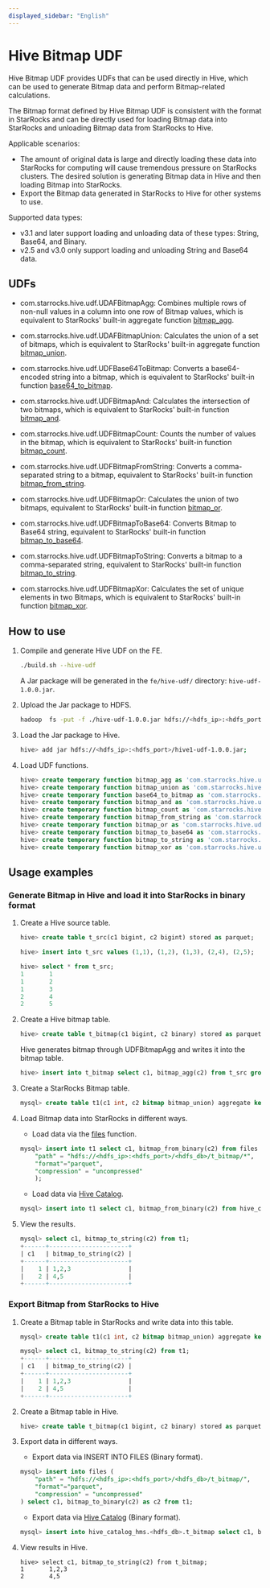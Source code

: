 ```yaml
---
displayed_sidebar: "English"
---
```


# Hive Bitmap UDF

Hive Bitmap UDF provides UDFs that can be used directly in Hive, which can be used to generate Bitmap data and perform Bitmap-related calculations.

The Bitmap format defined by Hive Bitmap UDF is consistent with the format in StarRocks and can be directly used for loading Bitmap data into StarRocks and unloading Bitmap data from StarRocks to Hive.

Applicable scenarios:

- The amount of original data is large and directly loading these data into StarRocks for computing will cause tremendous pressure on StarRocks clusters. The desired solution is generating Bitmap data in Hive and then loading Bitmap into StarRocks.
- Export the Bitmap data generated in StarRocks to Hive for other systems to use.

Supported data types:

- v3.1 and later support loading and unloading data of these types: String,  Base64, and Binary.
- v2.5 and v3.0 only support loading and unloading String and Base64 data.

## UDFs

- com.starrocks.hive.udf.UDAFBitmapAgg: Combines multiple rows of non-null values in a column into one row of Bitmap values, which is equivalent to StarRocks' built-in aggregate function [bitmap_agg](../sql-reference/sql-functions/bitmap-functions/bitmap_agg.md).

- com.starrocks.hive.udf.UDAFBitmapUnion: Calculates the union of a set of bitmaps, which is equivalent to StarRocks' built-in aggregate function [bitmap_union](../sql-reference/sql-functions/bitmap-functions/bitmap_union.md).

- com.starrocks.hive.udf.UDFBase64ToBitmap: Converts a base64-encoded string into a bitmap, which is equivalent to StarRocks' built-in function [base64_to_bitmap](../sql-reference/sql-functions/bitmap-functions/base64_to_bitmap.md).

- com.starrocks.hive.udf.UDFBitmapAnd: Calculates the intersection of two bitmaps, which is equivalent to StarRocks' built-in function [bitmap_and](../sql-reference/sql-functions/bitmap-functions/bitmap_and.md).

- com.starrocks.hive.udf.UDFBitmapCount: Counts the number of values in the bitmap, which is equivalent to StarRocks' built-in function [bitmap_count](../sql-reference/sql-functions/bitmap-functions/bitmap_count.md).

- com.starrocks.hive.udf.UDFBitmapFromString: Converts a comma-separated string to a bitmap, equivalent to StarRocks' built-in function [bitmap_from_string](../sql-reference/sql-functions/bitmap-functions/bitmap_from_string.md).

- com.starrocks.hive.udf.UDFBitmapOr: Calculates the union of two bitmaps, equivalent to StarRocks' built-in function [bitmap_or](../sql-reference/sql-functions/bitmap-functions/bitmap_or.md).

- com.starrocks.hive.udf.UDFBitmapToBase64: Converts Bitmap to Base64 string, equivalent to StarRocks' built-in function [bitmap_to_base64](../sql-reference/sql-functions/bitmap-functions/bitmap_to_base64.md).

- com.starrocks.hive.udf.UDFBitmapToString: Converts a bitmap to a comma-separated string, equivalent to StarRocks' built-in function [bitmap_to_string](../sql-reference/sql-functions/bitmap-functions/bitmap_to_string.md).

- com.starrocks.hive.udf.UDFBitmapXor: Calculates the set of unique elements in two Bitmaps, which is equivalent to StarRocks' built-in function [bitmap_xor](../sql-reference/sql-functions/bitmap-functions/bitmap_xor.md).

## How to use

1. Compile and generate Hive UDF on the FE.

   ```bash
   ./build.sh --hive-udf
   ```

   A Jar package will be generated in the `fe/hive-udf/` directory: `hive-udf-1.0.0.jar`.

2. Upload the Jar package to HDFS.

   ```bash
   hadoop  fs -put -f ./hive-udf-1.0.0.jar hdfs://<hdfs_ip>:<hdfs_port>/hive1-udf-1.0.0.jar
   ```

3. Load the Jar package to Hive.

   ```bash
   hive> add jar hdfs://<hdfs_ip>:<hdfs_port>/hive1-udf-1.0.0.jar;
   ```

4. Load UDF functions.

   ```sql
   hive> create temporary function bitmap_agg as 'com.starrocks.hive.udf.UDAFBitmapAgg';
   hive> create temporary function bitmap_union as 'com.starrocks.hive.udf.UDAFBitmapUnion';
   hive> create temporary function base64_to_bitmap as 'com.starrocks.hive.udf.UDFBase64ToBitmap';
   hive> create temporary function bitmap_and as 'com.starrocks.hive.udf.UDFBitmapAnd';
   hive> create temporary function bitmap_count as 'com.starrocks.hive.udf.UDFBitmapCount';
   hive> create temporary function bitmap_from_string as 'com.starrocks.hive.udf.UDFBitmapFromString';
   hive> create temporary function bitmap_or as 'com.starrocks.hive.udf.UDFBitmapOr';
   hive> create temporary function bitmap_to_base64 as 'com.starrocks.hive.udf.UDFBitmapToBase64';
   hive> create temporary function bitmap_to_string as 'com.starrocks.hive.udf.UDFBitmapToString';
   hive> create temporary function bitmap_xor as 'com.starrocks.hive.udf.UDFBitmapXor';
   ```

## Usage examples

### Generate Bitmap in Hive and load it into StarRocks in binary format

1. Create a Hive source table.

   ```sql
   hive> create table t_src(c1 bigint, c2 bigint) stored as parquet;

   hive> insert into t_src values (1,1), (1,2), (1,3), (2,4), (2,5);

   hive> select * from t_src;
   1       1
   1       2
   1       3
   2       4
   2       5
   ```

2. Create a Hive bitmap table.

   ```sql
   hive> create table t_bitmap(c1 bigint, c2 binary) stored as parquet;
   ```

   Hive generates bitmap through UDFBitmapAgg and writes it into the bitmap table.

   ```sql
   hive> insert into t_bitmap select c1, bitmap_agg(c2) from t_src group by c1;
   ```

3. Create a StarRocks Bitmap table.

   ```sql
   mysql> create table t1(c1 int, c2 bitmap bitmap_union) aggregate key(c1)  distributed by hash(c1);
   ```

4. Load Bitmap data into StarRocks in different ways.

   - Load data via the [files](../sql-reference/sql-functions/table-functions/files.md) function.

   ```sql
   mysql> insert into t1 select c1, bitmap_from_binary(c2) from files (
       "path" = "hdfs://<hdfs_ip>:<hdfs_port>/<hdfs_db>/t_bitmap/*",
       "format"="parquet",
       "compression" = "uncompressed"
       );
   ```

   - Load data via [Hive Catalog](../data_source/catalog/hive_catalog.md).

   ```sql
   mysql> insert into t1 select c1, bitmap_from_binary(c2) from hive_catalog_hms.xxx_db.t_bitmap;
   ```

5. View the results.

   ```sql
   mysql> select c1, bitmap_to_string(c2) from t1;                                                                                                                                                                                                                                   
   +------+----------------------+                                                                                                                                                                                                                                                   
   | c1   | bitmap_to_string(c2) |
   +------+----------------------+
   |    1 | 1,2,3                |
   |    2 | 4,5                  |
   +------+----------------------+
   ```

### Export Bitmap from StarRocks to Hive

1. Create a Bitmap table in StarRocks and write data into this table.

   ```sql
   mysql> create table t1(c1 int, c2 bitmap bitmap_union) aggregate key(c1) buckets 3 distributed by hash(c1);

   mysql> select c1, bitmap_to_string(c2) from t1;                                                                                                                                                                                                                                   
   +------+----------------------+                                                                                                                                                                                                                                                   
   | c1   | bitmap_to_string(c2) |
   +------+----------------------+
   |    1 | 1,2,3                |
   |    2 | 4,5                  |
   +------+----------------------+
   ```

2. Create a Bitmap table in Hive.

   ```sql
   hive> create table t_bitmap(c1 bigint, c2 binary) stored as parquet;
   ```

3. Export data in different ways.

   - Export data via INSERT INTO FILES (Binary format).

   ```sql
   mysql> insert into files (
       "path" = "hdfs://<hdfs_ip>:<hdfs_port>/<hdfs_db>/t_bitmap/",
       "format"="parquet",
       "compression" = "uncompressed"
   ) select c1, bitmap_to_binary(c2) as c2 from t1;
   ```

   - Export data via [Hive Catalog](../data_source/catalog/hive_catalog.md) (Binary format).

   ```sql
   mysql> insert into hive_catalog_hms.<hdfs_db>.t_bitmap select c1, bitmap_to_binary(c2) from t1;
   ```

4. View results in Hive.

   ```plain
   hive> select c1, bitmap_to_string(c2) from t_bitmap;
   1       1,2,3
   2       4,5
   ```
